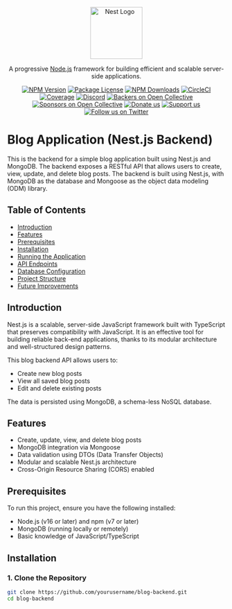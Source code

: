 <p align="center">
  <a href="http://nestjs.com/" target="blank"><img src="https://nestjs.com/img/logo-small.svg" width="120" alt="Nest Logo" /></a>
</p>

[circleci-image]: https://img.shields.io/circleci/build/github/nestjs/nest/master?token=abc123def456
[circleci-url]: https://circleci.com/gh/nestjs/nest

  <p align="center">A progressive <a href="http://nodejs.org" target="_blank">Node.js</a> framework for building efficient and scalable server-side applications.</p>
    <p align="center">
<a href="https://www.npmjs.com/~nestjscore" target="_blank"><img src="https://img.shields.io/npm/v/@nestjs/core.svg" alt="NPM Version" /></a>
<a href="https://www.npmjs.com/~nestjscore" target="_blank"><img src="https://img.shields.io/npm/l/@nestjs/core.svg" alt="Package License" /></a>
<a href="https://www.npmjs.com/~nestjscore" target="_blank"><img src="https://img.shields.io/npm/dm/@nestjs/common.svg" alt="NPM Downloads" /></a>
<a href="https://circleci.com/gh/nestjs/nest" target="_blank"><img src="https://img.shields.io/circleci/build/github/nestjs/nest/master" alt="CircleCI" /></a>
<a href="https://coveralls.io/github/nestjs/nest?branch=master" target="_blank"><img src="https://coveralls.io/repos/github/nestjs/nest/badge.svg?branch=master#9" alt="Coverage" /></a>
<a href="https://discord.gg/G7Qnnhy" target="_blank"><img src="https://img.shields.io/badge/discord-online-brightgreen.svg" alt="Discord"/></a>
<a href="https://opencollective.com/nest#backer" target="_blank"><img src="https://opencollective.com/nest/backers/badge.svg" alt="Backers on Open Collective" /></a>
<a href="https://opencollective.com/nest#sponsor" target="_blank"><img src="https://opencollective.com/nest/sponsors/badge.svg" alt="Sponsors on Open Collective" /></a>
  <a href="https://paypal.me/kamilmysliwiec" target="_blank"><img src="https://img.shields.io/badge/Donate-PayPal-ff3f59.svg" alt="Donate us"/></a>
    <a href="https://opencollective.com/nest#sponsor"  target="_blank"><img src="https://img.shields.io/badge/Support%20us-Open%20Collective-41B883.svg" alt="Support us"></a>
  <a href="https://twitter.com/nestframework" target="_blank"><img src="https://img.shields.io/twitter/follow/nestframework.svg?style=social&label=Follow" alt="Follow us on Twitter"></a>
</p>
  <!--[![Backers on Open Collective](https://opencollective.com/nest/backers/badge.svg)](https://opencollective.com/nest#backer)
  [![Sponsors on Open Collective](https://opencollective.com/nest/sponsors/badge.svg)](https://opencollective.com/nest#sponsor)-->

# Blog Application (Nest.js Backend)

This is the backend for a simple blog application built using Nest.js and MongoDB. The backend exposes a RESTful API that allows users to create, view, update, and delete blog posts. The backend is built using Nest.js, with MongoDB as the database and Mongoose as the object data modeling (ODM) library.

## Table of Contents

- [Introduction](#introduction)
- [Features](#features)
- [Prerequisites](#prerequisites)
- [Installation](#installation)
- [Running the Application](#running-the-application)
- [API Endpoints](#api-endpoints)
- [Database Configuration](#database-configuration)
- [Project Structure](#project-structure)
- [Future Improvements](#future-improvements)

## Introduction

Nest.js is a scalable, server-side JavaScript framework built with TypeScript that preserves compatibility with JavaScript. It is an effective tool for building reliable back-end applications, thanks to its modular architecture and well-structured design patterns.

This blog backend API allows users to:

- Create new blog posts
- View all saved blog posts
- Edit and delete existing posts

The data is persisted using MongoDB, a schema-less NoSQL database.

## Features

- Create, update, view, and delete blog posts
- MongoDB integration via Mongoose
- Data validation using DTOs (Data Transfer Objects)
- Modular and scalable Nest.js architecture
- Cross-Origin Resource Sharing (CORS) enabled

## Prerequisites

To run this project, ensure you have the following installed:

- Node.js (v16 or later) and npm (v7 or later)
- MongoDB (running locally or remotely)
- Basic knowledge of JavaScript/TypeScript

## Installation

### 1. Clone the Repository

```bash
git clone https://github.com/yourusername/blog-backend.git
cd blog-backend
```
